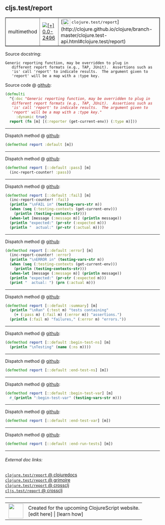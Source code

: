 ## cljs.test/report



 <table border="1">
<tr>
<td>multimethod</td>
<td><a href="https://github.com/cljsinfo/cljs-api-docs/tree/0.0-2496"><img valign="middle" alt="[+] 0.0-2496" title="Added in 0.0-2496" src="https://img.shields.io/badge/+-0.0--2496-lightgrey.svg"></a> </td>
<td>
[<img height="24px" valign="middle" src="http://i.imgur.com/1GjPKvB.png"> <samp>clojure.test/report</samp>](http://clojure.github.io/clojure/branch-master/clojure.test-api.html#clojure.test/report)
</td>
</tr>
</table>







Source docstring:

```
Generic reporting function, may be overridden to plug in
   different report formats (e.g., TAP, JUnit).  Assertions such as
   'is' call 'report' to indicate results.  The argument given to
   'report' will be a map with a :type key.
```


Source code @ [github](https://github.com/clojure/clojurescript/blob/r3297/src/main/cljs/cljs/test.cljs#L302-L308):

```clj
(defmulti
  ^{:doc "Generic reporting function, may be overridden to plug in
   different report formats (e.g., TAP, JUnit).  Assertions such as
   'is' call 'report' to indicate results.  The argument given to
   'report' will be a map with a :type key."
     :dynamic true}
  report (fn [m] [(:reporter (get-current-env)) (:type m)]))
```

<!--
Repo - tag - source tree - lines:

 <pre>
clojurescript @ r3297
└── src
    └── main
        └── cljs
            └── cljs
                └── <ins>[test.cljs:302-308](https://github.com/clojure/clojurescript/blob/r3297/src/main/cljs/cljs/test.cljs#L302-L308)</ins>
</pre>

-->

---

Dispatch method @ [github](https://github.com/clojure/clojurescript/blob/r3297/src/main/cljs/cljs/test.cljs#L310):

```clj
(defmethod report :default [m])
```

<!--
Repo - tag - source tree - lines:

 <pre>
clojurescript @ r3297
└── src
    └── main
        └── cljs
            └── cljs
                └── <ins>[test.cljs:310](https://github.com/clojure/clojurescript/blob/r3297/src/main/cljs/cljs/test.cljs#L310)</ins>
</pre>
-->

---
Dispatch method @ [github](https://github.com/clojure/clojurescript/blob/r3297/src/main/cljs/cljs/test.cljs#L312-L313):

```clj
(defmethod report [::default :pass] [m]
  (inc-report-counter! :pass))
```

<!--
Repo - tag - source tree - lines:

 <pre>
clojurescript @ r3297
└── src
    └── main
        └── cljs
            └── cljs
                └── <ins>[test.cljs:312-313](https://github.com/clojure/clojurescript/blob/r3297/src/main/cljs/cljs/test.cljs#L312-L313)</ins>
</pre>
-->

---
Dispatch method @ [github](https://github.com/clojure/clojurescript/blob/r3297/src/main/cljs/cljs/test.cljs#L315-L322):

```clj
(defmethod report [::default :fail] [m]
  (inc-report-counter! :fail)
  (println "\nFAIL in" (testing-vars-str m))
  (when (seq (:testing-contexts (get-current-env)))
    (println (testing-contexts-str)))
  (when-let [message (:message m)] (println message))
  (println "expected:" (pr-str (:expected m)))
  (println "  actual:" (pr-str (:actual m))))
```

<!--
Repo - tag - source tree - lines:

 <pre>
clojurescript @ r3297
└── src
    └── main
        └── cljs
            └── cljs
                └── <ins>[test.cljs:315-322](https://github.com/clojure/clojurescript/blob/r3297/src/main/cljs/cljs/test.cljs#L315-L322)</ins>
</pre>
-->

---
Dispatch method @ [github](https://github.com/clojure/clojurescript/blob/r3297/src/main/cljs/cljs/test.cljs#L324-L331):

```clj
(defmethod report [::default :error] [m]
  (inc-report-counter! :error)
  (println "\nERROR in" (testing-vars-str m))
  (when (seq (:testing-contexts (get-current-env)))
    (println (testing-contexts-str)))
  (when-let [message (:message m)] (println message))
  (println "expected:" (pr-str (:expected m)))
  (print "  actual: ") (prn (:actual m)))
```

<!--
Repo - tag - source tree - lines:

 <pre>
clojurescript @ r3297
└── src
    └── main
        └── cljs
            └── cljs
                └── <ins>[test.cljs:324-331](https://github.com/clojure/clojurescript/blob/r3297/src/main/cljs/cljs/test.cljs#L324-L331)</ins>
</pre>
-->

---
Dispatch method @ [github](https://github.com/clojure/clojurescript/blob/r3297/src/main/cljs/cljs/test.cljs#L333-L336):

```clj
(defmethod report [::default :summary] [m]
  (println "\nRan" (:test m) "tests containing"
    (+ (:pass m) (:fail m) (:error m)) "assertions.")
  (println (:fail m) "failures," (:error m) "errors."))
```

<!--
Repo - tag - source tree - lines:

 <pre>
clojurescript @ r3297
└── src
    └── main
        └── cljs
            └── cljs
                └── <ins>[test.cljs:333-336](https://github.com/clojure/clojurescript/blob/r3297/src/main/cljs/cljs/test.cljs#L333-L336)</ins>
</pre>
-->

---
Dispatch method @ [github](https://github.com/clojure/clojurescript/blob/r3297/src/main/cljs/cljs/test.cljs#L338-L339):

```clj
(defmethod report [::default :begin-test-ns] [m]
  (println "\nTesting" (name (:ns m))))
```

<!--
Repo - tag - source tree - lines:

 <pre>
clojurescript @ r3297
└── src
    └── main
        └── cljs
            └── cljs
                └── <ins>[test.cljs:338-339](https://github.com/clojure/clojurescript/blob/r3297/src/main/cljs/cljs/test.cljs#L338-L339)</ins>
</pre>
-->

---
Dispatch method @ [github](https://github.com/clojure/clojurescript/blob/r3297/src/main/cljs/cljs/test.cljs#L342):

```clj
(defmethod report [::default :end-test-ns] [m])
```

<!--
Repo - tag - source tree - lines:

 <pre>
clojurescript @ r3297
└── src
    └── main
        └── cljs
            └── cljs
                └── <ins>[test.cljs:342](https://github.com/clojure/clojurescript/blob/r3297/src/main/cljs/cljs/test.cljs#L342)</ins>
</pre>
-->

---
Dispatch method @ [github](https://github.com/clojure/clojurescript/blob/r3297/src/main/cljs/cljs/test.cljs#L343-L344):

```clj
(defmethod report [::default :begin-test-var] [m]
  #_(println ":begin-test-var" (testing-vars-str m)))
```

<!--
Repo - tag - source tree - lines:

 <pre>
clojurescript @ r3297
└── src
    └── main
        └── cljs
            └── cljs
                └── <ins>[test.cljs:343-344](https://github.com/clojure/clojurescript/blob/r3297/src/main/cljs/cljs/test.cljs#L343-L344)</ins>
</pre>
-->

---
Dispatch method @ [github](https://github.com/clojure/clojurescript/blob/r3297/src/main/cljs/cljs/test.cljs#L345):

```clj
(defmethod report [::default :end-test-var] [m])
```

<!--
Repo - tag - source tree - lines:

 <pre>
clojurescript @ r3297
└── src
    └── main
        └── cljs
            └── cljs
                └── <ins>[test.cljs:345](https://github.com/clojure/clojurescript/blob/r3297/src/main/cljs/cljs/test.cljs#L345)</ins>
</pre>
-->

---
Dispatch method @ [github](https://github.com/clojure/clojurescript/blob/r3297/src/main/cljs/cljs/test.cljs#L346):

```clj
(defmethod report [::default :end-run-tests] [m])
```

<!--
Repo - tag - source tree - lines:

 <pre>
clojurescript @ r3297
└── src
    └── main
        └── cljs
            └── cljs
                └── <ins>[test.cljs:346](https://github.com/clojure/clojurescript/blob/r3297/src/main/cljs/cljs/test.cljs#L346)</ins>
</pre>
-->

---


###### External doc links:

[`clojure.test/report` @ clojuredocs](http://clojuredocs.org/clojure.test/report)<br>
[`clojure.test/report` @ grimoire](http://conj.io/store/v1/org.clojure/clojure/1.7.0-beta3/clj/clojure.test/report/)<br>
[`clojure.test/report` @ crossclj](http://crossclj.info/fun/clojure.test/report.html)<br>
[`cljs.test/report` @ crossclj](http://crossclj.info/fun/cljs.test.cljs/report.html)<br>

---

 <table>
<tr><td>
<img valign="middle" align="right" width="48px" src="http://i.imgur.com/Hi20huC.png">
</td><td>
Created for the upcoming ClojureScript website.<br>
[edit here] | [learn how]
</td></tr></table>

[edit here]:https://github.com/cljsinfo/cljs-api-docs/blob/master/cljsdoc/cljs.test/report.cljsdoc
[learn how]:https://github.com/cljsinfo/cljs-api-docs/wiki/cljsdoc-files

<!--

This information was too distracting to show to readers, but I'll leave it
commented here since it is helpful to:

- pretty-print the data used to generate this document
- and show how to retrieve that data



The API data for this symbol:

```clj
{:ns "cljs.test",
 :name "report",
 :history [["+" "0.0-2496"]],
 :type "multimethod",
 :full-name-encode "cljs.test/report",
 :source {:code "(defmulti\n  ^{:doc \"Generic reporting function, may be overridden to plug in\n   different report formats (e.g., TAP, JUnit).  Assertions such as\n   'is' call 'report' to indicate results.  The argument given to\n   'report' will be a map with a :type key.\"\n     :dynamic true}\n  report (fn [m] [(:reporter (get-current-env)) (:type m)]))",
          :title "Source code",
          :repo "clojurescript",
          :tag "r3297",
          :filename "src/main/cljs/cljs/test.cljs",
          :lines [302 308]},
 :extra-sources ({:code "(defmethod report :default [m])",
                  :title "Dispatch method",
                  :repo "clojurescript",
                  :tag "r3297",
                  :filename "src/main/cljs/cljs/test.cljs",
                  :lines [310]}
                 {:code "(defmethod report [::default :pass] [m]\n  (inc-report-counter! :pass))",
                  :title "Dispatch method",
                  :repo "clojurescript",
                  :tag "r3297",
                  :filename "src/main/cljs/cljs/test.cljs",
                  :lines [312 313]}
                 {:code "(defmethod report [::default :fail] [m]\n  (inc-report-counter! :fail)\n  (println \"\\nFAIL in\" (testing-vars-str m))\n  (when (seq (:testing-contexts (get-current-env)))\n    (println (testing-contexts-str)))\n  (when-let [message (:message m)] (println message))\n  (println \"expected:\" (pr-str (:expected m)))\n  (println \"  actual:\" (pr-str (:actual m))))",
                  :title "Dispatch method",
                  :repo "clojurescript",
                  :tag "r3297",
                  :filename "src/main/cljs/cljs/test.cljs",
                  :lines [315 322]}
                 {:code "(defmethod report [::default :error] [m]\n  (inc-report-counter! :error)\n  (println \"\\nERROR in\" (testing-vars-str m))\n  (when (seq (:testing-contexts (get-current-env)))\n    (println (testing-contexts-str)))\n  (when-let [message (:message m)] (println message))\n  (println \"expected:\" (pr-str (:expected m)))\n  (print \"  actual: \") (prn (:actual m)))",
                  :title "Dispatch method",
                  :repo "clojurescript",
                  :tag "r3297",
                  :filename "src/main/cljs/cljs/test.cljs",
                  :lines [324 331]}
                 {:code "(defmethod report [::default :summary] [m]\n  (println \"\\nRan\" (:test m) \"tests containing\"\n    (+ (:pass m) (:fail m) (:error m)) \"assertions.\")\n  (println (:fail m) \"failures,\" (:error m) \"errors.\"))",
                  :title "Dispatch method",
                  :repo "clojurescript",
                  :tag "r3297",
                  :filename "src/main/cljs/cljs/test.cljs",
                  :lines [333 336]}
                 {:code "(defmethod report [::default :begin-test-ns] [m]\n  (println \"\\nTesting\" (name (:ns m))))",
                  :title "Dispatch method",
                  :repo "clojurescript",
                  :tag "r3297",
                  :filename "src/main/cljs/cljs/test.cljs",
                  :lines [338 339]}
                 {:code "(defmethod report [::default :end-test-ns] [m])",
                  :title "Dispatch method",
                  :repo "clojurescript",
                  :tag "r3297",
                  :filename "src/main/cljs/cljs/test.cljs",
                  :lines [342]}
                 {:code "(defmethod report [::default :begin-test-var] [m]\n  #_(println \":begin-test-var\" (testing-vars-str m)))",
                  :title "Dispatch method",
                  :repo "clojurescript",
                  :tag "r3297",
                  :filename "src/main/cljs/cljs/test.cljs",
                  :lines [343 344]}
                 {:code "(defmethod report [::default :end-test-var] [m])",
                  :title "Dispatch method",
                  :repo "clojurescript",
                  :tag "r3297",
                  :filename "src/main/cljs/cljs/test.cljs",
                  :lines [345]}
                 {:code "(defmethod report [::default :end-run-tests] [m])",
                  :title "Dispatch method",
                  :repo "clojurescript",
                  :tag "r3297",
                  :filename "src/main/cljs/cljs/test.cljs",
                  :lines [346]}),
 :full-name "cljs.test/report",
 :clj-symbol "clojure.test/report",
 :docstring "Generic reporting function, may be overridden to plug in\n   different report formats (e.g., TAP, JUnit).  Assertions such as\n   'is' call 'report' to indicate results.  The argument given to\n   'report' will be a map with a :type key."}

```

Retrieve the API data for this symbol:

```clj
;; from Clojure REPL
(require '[clojure.edn :as edn])
(-> (slurp "https://raw.githubusercontent.com/cljsinfo/cljs-api-docs/catalog/cljs-api.edn")
    (edn/read-string)
    (get-in [:symbols "cljs.test/report"]))
```

-->
